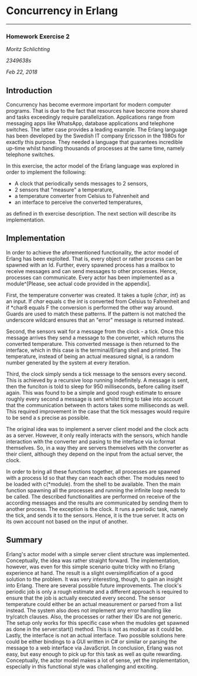 # Concurrency in Erlang

---

### Homework Exercise 2

*Moritz Schlichting*

*2349638s*

*Feb 22, 2018*

## Introduction
Concurrency has become evermore important for modern computer programs.
That is due to the fact that resources have become more shared and 
tasks exceedingly require parallelization. Applications range from 
messaging apps like WhatsApp, database applications and telephone switches.
The latter case provides a leading example. The Erlang language has been developed 
by the Swedish IT company Ericsson in the 1980s for exactly this purpose.
They needed a language that guarantees incredible up-time whilst handling thousands
of processes at the same time, namely telephone switches. 

In this exercise, the actor model of the Erlang language was explored in order to
implement the following:

* A clock that periodically sends messages to 2 sensors,
* 2 sensors that "measure" a temperature,
* a temperature converter from Celsius to Fahrenheit and
* an interface to perceive the converted temperatures,

as defined in th exercise description. The next section will describe its 
implementation.

## Implementation

In order to achieve the aforementioned functionality, the actor model of Erlang 
has been exploited. That is, every object or rather process can be spawned with an Id.
Further, every spawned process has a mailbox to receive messages and can send 
messages to other processes. Hence, processes can communicate. Every actor has 
been implemented as a module^[Please, see actual code provided in
the appendix]. 

First, the temperature converter was created. It takes a tuple {*char*, *int*} as an
input. If *char* equals c the *int* is converted from Celsius to Fahrenheit and if
*char8 equals F the conversion is performed the other way around. Guards are used
to match these patterns. If the pattern is not matched the underscore wildcard 
ensures that an "error" message is returned instead. 

Second, the sensors wait for a message from the clock - a tick. Once this message 
arrives they send a message to the converter, which returns the converted temperature.
This converted message is then returned to the interface, which in this case is the
terminal/Erlang shell and printed. The temperature, instead of being an actual 
measured signal, is a random number generated by the system at every iteration.

Third, the clock simply sends a tick message to the sensors every second. This is 
achieved by a recursive loop running indefinitely. A message is sent, then the funciton 
is told to sleep for 950 milliseconds, before calling itself again. This was found to be
a simple and good rough estimate to ensure roughly every second a message is sent 
whilst ttring to take into account that the communication between th actors 
takes some milliseconds as well. This required improvement in the case that the 
tick messages would require to be send a s precise as possible. 

The original idea was to implement a server client model and the clock acts as a server.
However, it only really interacts with the sensors, which handle interaction with the 
converter and pasing to the interface via io:format themselves. So, in a way they are 
servers themselves with the converter as their client, although they depend
on the input from the actual server, the clock. 

In order to bring all these functions together, all processes are spawned with 
a process Id so that they can reach each other. The modules need to be 
loaded with c(*module). from the shell to be available. Then the main function
spawning all the processes and running the infinite loop needs to be called.
The described functionalities are performed on receive of the according 
messages and the results are communicated
by sending them to another process. The exception is the clock. It runs a periodic task,
namely the tick, and sends it to the sensors. Hence, it is the true server. It acts on
its own account not based on the input of another. 

## Summary
Erlang's actor model with a simple server client structure was implemented. Conceptually,
the idea was rather straight forward. The implementation, however, was even for this 
simple scenario quite tricky with no Erlang experience at hand. The result is a 
slight oversimplification of a good solution to the problem. It was very interesting, though, 
to gain an insight into Erlang. There are several possible future improvements. 
The clock's periodic job is only a rough estimate and a different approach is required
to ensure that the job is actually executed every second. The sensor temperature could either 
be an actual measurement or parsed from a list instead. The system also does not 
implement any error handling like try/catch clauses. Also, the processes or rather their IDs
are not generic. The setup only works for this specific case when the mudoles get spawned
as done in the server:start() method. This is not as moduar as it could be. 
Lastly, the interface is not an actual interface. Two possible solutions here could be either
bindings to a GUI written in C# or similar or parsing the message to a web interface via JavaScript. 
In conclusion, Erlang was not easy, but easy enough to pick up for this task as well as quite rewarding. 
Conceptually, the actor model makes a lot of sense, yet the implementation, especially 
in this functional style was challenging and exciting.  
